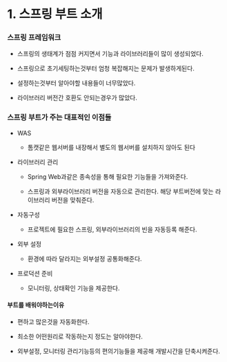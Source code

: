 # 1. 스프링 부트 소개

### 스프링 프레임워크
- 스프링의 생태계가 점점 커지면서 기능과 라이브러리들이 많이 생성되었다.

- 스프링으로 초기세팅하는것부터 엄청 복잡해지는 문제가 발생하게된다.

- 설정하는것부터 알아야할 내용들이 너무많았다.

- 라이브러리 버전간 호환도 안되는경우가 많았다.

### 스프링 부트가 주는 대표적인 이점들

- WAS
  - 톰캣같은 웹서버를 내장해서 별도의 웹서버를 설치하지 않아도 된다
  

- 라이브러리 관리
  - Spring Web과같은 종속성을 통해 필요한 기능들을 가져와준다.
  
  - 스프링과 외부라이브러리 버전을 자동으로 관리한다. 해당 부트버전에 맞는 라이브러리 버전을 맞춰준다. 


- 자동구성
  - 프로젝트에 필요한 스프링, 외부라이브러리의 빈을 자동등록 해준다.

- 외부 설정
  - 환경에 따라 달라지는 외부설정 공통화해준다.
  
- 프로덕션 준비
  - 모니터링, 상태확인 기능을 제공한다.
  
  
#### 부트를 배워야하는이유

- 편하고 많은것을 자동화한다.

- 최소한 어떤원리로 작동하는지 정도는 알아야한다.

- 외부설정, 모니터링 관리기능등의 편의기능들을 제공해 개발시간을 단축시켜준다.

